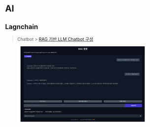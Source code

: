 # AI
<p></p>

## Lagnchain 
> Chatbot > [RAG 기반 LLM Chatbot 구성](./Chatbot/)
<p align='center'> <img src="./Chatbot/Chatbot_completed_image.png", width="80%", height="80%">
